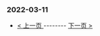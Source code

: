 ### 2022-03-11 
 

- [ < 上一页 ](https://github.com/able8/weibo-hot-record/blob/master/2022-03-10.md) -------- [ 下一页 > ](https://github.com/able8/weibo-hot-record/blob/master/2022-03-12.md)